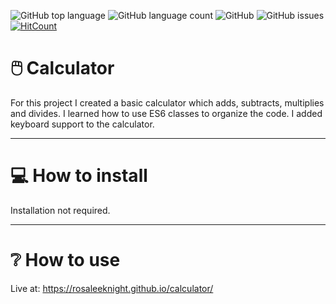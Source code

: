 ![GitHub top language](https://img.shields.io/github/languages/top/RosaleeKnight/calculator)
![GitHub language count](https://img.shields.io/github/languages/count/RosaleeKnight/calculator)
![GitHub](https://img.shields.io/github/license/RosaleeKnight/calculator)
![GitHub issues](https://img.shields.io/github/issues/RosaleeKnight/calculator)
[![HitCount](https://hits.dwyl.com/RosaleeKnight/calculator.svg?style=flat)](http://hits.dwyl.com/RosaleeKnight/calculator)

# 🖱️ Calculator
For this project I created a basic calculator which adds, subtracts, multiplies and divides. I learned how to use ES6 classes to organize the code. I added keyboard support to the calculator. 

-----
# 💻 How to install 
Installation not required.

-----
# ❔ How to use
Live at: https://rosaleeknight.github.io/calculator/
